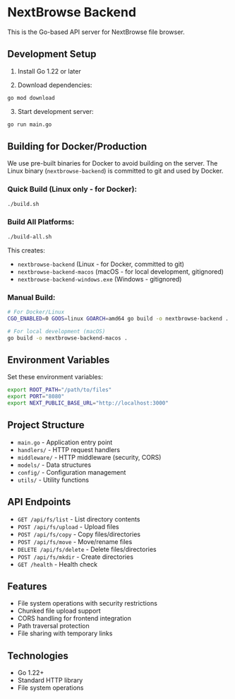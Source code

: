 # NextBrowse Backend

This is the Go-based API server for NextBrowse file browser.

## Development Setup

1. Install Go 1.22 or later

2. Download dependencies:
```bash
go mod download
```

3. Start development server:
```bash
go run main.go
```

## Building for Docker/Production

We use pre-built binaries for Docker to avoid building on the server. The Linux binary (`nextbrowse-backend`) is committed to git and used by Docker.

### Quick Build (Linux only - for Docker):
```bash
./build.sh
```

### Build All Platforms:
```bash
./build-all.sh
```

This creates:
- `nextbrowse-backend` (Linux - for Docker, committed to git)
- `nextbrowse-backend-macos` (macOS - for local development, gitignored)
- `nextbrowse-backend-windows.exe` (Windows - gitignored)

### Manual Build:
```bash
# For Docker/Linux
CGO_ENABLED=0 GOOS=linux GOARCH=amd64 go build -o nextbrowse-backend .

# For local development (macOS)
go build -o nextbrowse-backend-macos .
```

## Environment Variables

Set these environment variables:
```bash
export ROOT_PATH="/path/to/files"
export PORT="8080"
export NEXT_PUBLIC_BASE_URL="http://localhost:3000"
```

## Project Structure

- `main.go` - Application entry point
- `handlers/` - HTTP request handlers
- `middleware/` - HTTP middleware (security, CORS)
- `models/` - Data structures
- `config/` - Configuration management
- `utils/` - Utility functions

## API Endpoints

- `GET /api/fs/list` - List directory contents
- `POST /api/fs/upload` - Upload files
- `POST /api/fs/copy` - Copy files/directories
- `POST /api/fs/move` - Move/rename files
- `DELETE /api/fs/delete` - Delete files/directories
- `POST /api/fs/mkdir` - Create directories
- `GET /health` - Health check

## Features

- File system operations with security restrictions
- Chunked file upload support
- CORS handling for frontend integration
- Path traversal protection
- File sharing with temporary links

## Technologies

- Go 1.22+
- Standard HTTP library
- File system operations